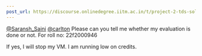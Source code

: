 ```yaml
---
post_url: https://discourse.onlinedegree.iitm.ac.in/t/project-2-tds-solver-discussion-thread/169029/438
---
```

[@Saransh\_Saini](/u/saransh_saini) [@carlton](/u/carlton) Please can you tell me whether my evaluation is done or not. For roll no: 22f2000946

If yes, I will stop my VM. I am running low on credits.